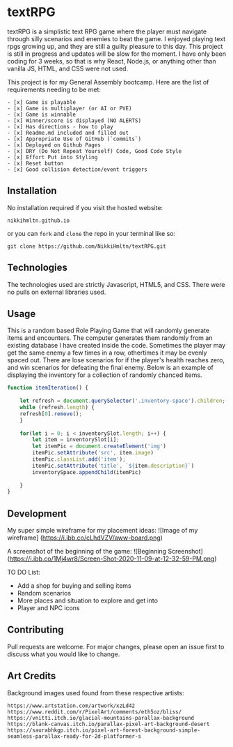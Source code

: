 # textRPG

textRPG is a simplistic text RPG game where the player must navigate through silly scenarios and enemies to beat the game. I enjoyed playing text rpgs growing up, and they are still a guilty pleasure to this day. This project is still in progress and updates will be slow for the moment. I have only been coding for 3 weeks, so that is why React, Node.js, or anything other than vanilla JS, HTML, and CSS were not used.

This project is for my General Assembly bootcamp. Here are the list of requirements needing to be met:
```
- [x] Game is playable	
- [x] Game is multiplayer (or AI or PVE)
- [x] Game is winnable	
- [x] Winner/score is displayed (NO ALERTS)	
- [x] Has directions - how to play	
- [x] Readme.md included and filled out	
- [x] Appropriate Use of GitHub (`commits`) 	
- [x] Deployed on Github Pages	
- [x] DRY (Do Not Repeat Yourself) Code, Good Code Style	
- [x] Effort Put into Styling	
- [x] Reset button	
- [x] Good collision detection/event triggers
```

## Installation

No installation required if you visit the hosted website: 

```
nikkihmltn.github.io
```
or you can `fork` and `clone` the repo in your terminal like so:

```
git clone https://github.com/NikkiHmltn/textRPG.git
```
## Technologies
The technologies used are strictly Javascript, HTML5, and CSS. There were no pulls on external libraries used. 

## Usage
This is a random based Role Playing Game that will randomly generate items and encounters. The computer generates them randomly from an existing database I have created inside the code. Sometimes the player may get the same enemy a few times in a row, othertimes it may be evenly spaced out. There are lose scenarios for if the player's health reaches zero, and win scenarios for defeating the final enemy. Below is an example of displaying the inventory for a collection of randomly chanced items. 

```javascript
function itemIteration() {
    
    let refresh = document.querySelector('.inventory-space').children;
    while (refresh.length) {
    refresh[0].remove();
    }
    
    for(let i = 0; i < inventorySlot.length; i++) {
        let item = inventorySlot[i];
        let itemPic = document.createElement('img')
        itemPic.setAttribute('src', item.image)
        itemPic.classList.add('item');
        itemPic.setAttribute('title', `${item.description}`)
        inventorySpace.appendChild(itemPic)
        
    }
}
```
## Development
My super simple wireframe for my placement ideas: 
![Image of my wireframe]
(https://i.ibb.co/cLhdVZV/aww-board.png)

A screenshot of the beginning of the game: 
![Beginning Screenshot]
(https://i.ibb.co/1Mj4wr8/Screen-Shot-2020-11-09-at-12-32-59-PM.png)


TO DO List: 
- Add a shop for buying and selling items
- Random scenarios
- More places and situation to explore and get into
- Player and NPC icons

## Contributing
Pull requests are welcome. For major changes, please open an issue first to discuss what you would like to change. 

## Art Credits
Background images used found from these respective artists: 
```
https://www.artstation.com/artwork/xzLd42
https://www.reddit.com/r/PixelArt/comments/eth5oz/bliss/
https://vnitti.itch.io/glacial-mountains-parallax-background
https://blank-canvas.itch.io/parallax-pixel-art-background-desert
https://saurabhkgp.itch.io/pixel-art-forest-background-simple-seamless-parallax-ready-for-2d-platformer-s
```
